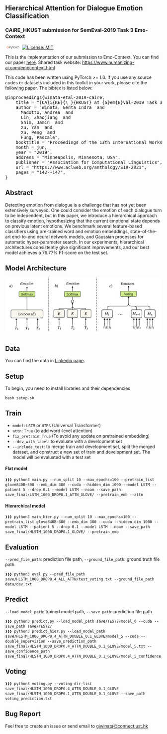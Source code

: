 ## Hierarchical Attention for Dialogue Emotion Classification
### CAiRE_HKUST submission for SemEval-2019 Task 3 Emo-Context

<img src="img/pytorch-logo-dark.png" width="10%"> [![License: MIT](https://img.shields.io/badge/License-MIT-yellow.svg)](https://opensource.org/licenses/MIT) 

This is the implementation of our submission to Emo-Context. You can find our paper [here](https://www.aclweb.org/anthology/S19-2021). Shared task website: https://www.humanizing-ai.com/emocontext.html

This code has been written using PyTorch >= 1.0. If you use any source codes or datasets included in this toolkit in your work, please cite the following paper. The bibtex is listed below:
<pre>
@inproceedings{winata-etal-2019-caire,
    title = "{CA}i{RE}{\_}{HKUST} at {S}em{E}val-2019 Task 3: Hierarchical Attention for Dialogue Emotion Classification",
    author = "Winata, Genta Indra  and
      Madotto, Andrea  and
      Lin, Zhaojiang  and
      Shin, Jamin  and
      Xu, Yan  and
      Xu, Peng  and
      Fung, Pascale",
    booktitle = "Proceedings of the 13th International Workshop on Semantic Evaluation",
    month = jun,
    year = "2019",
    address = "Minneapolis, Minnesota, USA",
    publisher = "Association for Computational Linguistics",
    url = "https://www.aclweb.org/anthology/S19-2021",
    pages = "142--147",
}
</pre>

## Abstract
Detecting emotion from dialogue is a challenge that has not yet been extensively surveyed. One could consider the emotion of each dialogue turn to be independent, but in this paper, we introduce a hierarchical approach to classify emotion, hypothesizing that the current emotional state depends on previous latent emotions. We benchmark several feature-based classifiers using pre-trained word and emotion embeddings, state-of-the-art end-to-end neural network models, and Gaussian processes for automatic hyper-parameter search. In our experiments, hierarchical architectures consistently give significant improvements, and our best model achieves a 76.77% F1-score on the test set.

## Model Architecture
<img src="img/sem.jpg"/>

## Data
You can find the data in [Linkedin page](https://www.linkedin.com/groups/12133338/).

## Setup
To begin, you need to install libraries and their dependencies
```
bash setup.sh
```

## Train
* ```model```: ```LSTM``` or ```UTRS``` (Universal Transformer)
* ```attn```: ```True``` (to add word-level attention)
* ```fix_pretrain```: ```True``` (To avoid any update on pretrained embedding)
* ```--dev_with_label```: to evaluate with a development set
* ```--include_test```: to merge train and development set, split the merged dataset, and construct a new set of train and development set. The model will be evaluated with a test set

#### Flat model
```console
❱❱❱ python3 main.py --num_split 10 --max_epochs=100 --pretrain_list glove840B~300 --emb_dim 300 --cuda --hidden_dim 1000 --model LSTM --patient 5 --drop 0.1 --model LSTM --noam --save_path save_final/LSTM_1000_DROP0.1_ATTN_GLOVE/ --pretrain_emb --attn
```

#### Hierarchical model
```console
❱❱❱ python3 main_hier.py --num_split 10 --max_epochs=100 --pretrain_list glove840B~300 --emb_dim 300 --cuda --hidden_dim 1000 --model LSTM --patient 5 --drop 0.1 --model LSTM --noam --save_path save_final/HLSTM_1000_DROP0.1_GLOVE/ --pretrain_emb
```

## Evaluation
```--pred_file_path```: prediction file path, ```--ground_file_path```: ground truth file path
```console
❱❱❱ python3 eval.py --pred_file_path save/HLSTM_1000_DROP0.4_ALL_ATTN/test_voting.txt --ground_file_path data/dev.txt
```

## Predict
```--load_model_path```: trained model path, ```--save_path```: prediction file path
```console
❱❱❱ python3 predict.py --load_model_path save/TEST2/model_0 --cuda --save_path save/TEST2/
❱❱❱ python3 predict_hier.py --load_model_path save/HLSTM_1000_DROP0.4_ATTN_DOUBLE_0.1_GLOVE/model_5 --cuda --double_supervision --save_prediction_path save_final/HLSTM_1000_DROP0.4_ATTN_DOUBLE_0.1_GLOVE/model_5.txt --save_confidence_path save_final/HLSTM_1000_DROP0.4_ATTN_DOUBLE_0.1_GLOVE/model_5_confidence.txt 
```

## Voting
```console
❱❱❱ python3 voting.py --voting-dir-list save_final/HLSTM_1000_DROP0.4_ATTN_DOUBLE_0.1_GLOVE save_final/HLSTM_1000_DROP0.1_ATTN_DOUBLE_0.1_GLOVE --save_path voting_prediction.txt
```

## Bug Report
Feel free to create an issue or send email to giwinata@connect.ust.hk
